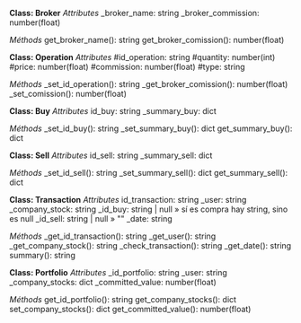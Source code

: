 

<!-- BD: corresponde a Compra y Venta -->
**Class: Broker**
*Attributes*
_broker_name: string
_broker_commission: number(float)

*Méthods*
get_broker_name(): string
get_broker_comission(): number(float)


**Class: Operation**
*Attributes*
#id_operation: string
#quantity: number(int)
#price: number(float)
#commission: number(float)
#type: string <!-- compra o venta -->

*Méthods*
_set_id_operation(): string
_get_broker_comission(): number(float) <!-- obtiene porcentaje de comisión del broker  -->
_set_comission(): number(float) <!-- calculo de porcentaje de la comisión sobre el precio y retorna el valor en pesos -->


**Class: Buy**
*Attributes*
id_buy: string
_summary_buy: dict 

*Méthods*
_set_id_buy(): string  <!-- modifica el id_buy con el id_operation -->
_set_summary_buy(): dict <!-- claves y valores con id_buy + quantity, price, comission y type de superclase Operaction -->
get_summary_buy(): dict


**Class: Sell**
*Attributes*
id_sell: string
_summary_sell: dict 

*Méthods*
_set_id_sell(): string  <!-- modifica el id_sell con el id_operation -->
_set_summary_sell(): dict <!-- claves y valores con id_sell + quantity, price, comission y type de superclase Operaction -->
get_summary_sell(): dict


<!-- BD: corresponde a Transaccion -->
**Class: Transaction** 
*Attributes*
id_transaction: string
_user: string
_company_stock: string
_id_buy: string | null » sí es compra hay string, sino es null
_id_sell: string | null » ""
_date: string

*Méthods*
_get_id_transaction(): string
_get_user(): string
_get_company_stock(): string
_check_transaction(): string <!-- evalua sí la transacción es de compra o venta y retorna el la operación y el id correspondiente -->
_get_date(): string
summary(): string <!-- crea un comprobante con un resumen de los datos anteriores -->



<!-- BD: corresponde a Portafolio-->
**Class: Portfolio**
*Attributes*
_id_portfolio: string
_user: string
_company_stocks: dict <!-- acciones y cantidad -->
_committed_value: number(float)

*Méthods*
get_id_portfolio(): string
get_company_stocks(): dict
set_company_stocks(): dict
get_committed_value(): number(float)


